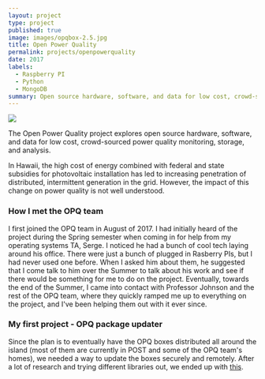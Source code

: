 ```yaml
---
layout: project
type: project
published: true
image: images/opqbox-2.5.jpg
title: Open Power Quality
permalink: projects/openpowerquality
date: 2017
labels:
  - Raspberry PI
  - Python
  - MongoDB
summary: Open source hardware, software, and data for low cost, crowd-sourced power quality monitoring, storage, and analysis.
---
```


<img class="ui medium right floated rounded image" src="{{ site.baseurl }}/images/opqbox2.JPG">

The Open Power Quality project explores open source hardware, software, and data for low cost, crowd-sourced power quality monitoring, storage, and analysis.

In Hawaii, the high cost of energy combined with federal and state subsidies for photovoltaic installation has led to increasing penetration of distributed, intermittent generation in the grid. However, the impact of this change on power quality is not well understood.

### How I met the OPQ team

I first joined the OPQ team in August of 2017. I had initially heard of the
project during the Spring semester when coming in for help from my operating
systems TA, Serge. I noticed he had a bunch of cool tech laying around his
office. There were just a bunch of plugged in Rasberry PIs, but I had never used
one before. When I asked him about them, he suggested that I come talk to him
over the Summer to talk about his work and see if there would be something for
me to do on the project. Eventually, towards the end of the Summer, I came into
contact with Professor Johnson and the rest of the OPQ team, where they quickly
ramped me up to everything on the project, and I've been helping them out with
it ever since.

### My first project - OPQ package updater

Since the plan is to eventually have the OPQ boxes distributed all around the
island (most of them are currently in POST and some of the OPQ team's homes),
we needed a way to update the boxes securely and remotely. After a lot of
research and trying different libraries out, we ended up with [this](https://github.com/openpowerquality/opq/tree/master/box/Software/Updater).
